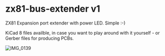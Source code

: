 # zx81-bus-extender v1
ZX81 Expansion port extender with power LED. Simple :-)

KiCad 8 files availble, in case you want to play around with it yourself - or Gerber files for producing PCBs.

![IMG_0139](https://github.com/thomasheckmann/zx81-bus-extender/assets/14136378/5ba15ed7-e737-44b0-b04e-23eaf97c9603)
